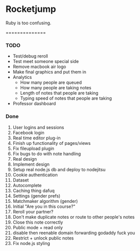 # Rocketjump

Ruby is too confusing.

==============

### TODO
* Test/debug reroll
* Test meet someone special side
* Remove macbook air logo
* Make final graphics and put them in
* Analytics
	* How many people are queued
	* How many people are taking notes
	* Length of notes that people are taking
	* Typing speed of notes that people are taking
* Professor dashboard


### Done
1. User logins and sessions
2. Facebook login
3. Real time editor plug-in
4. Finish up functionality of pages/views
5. Fix fileupload plugin
6. Fix bugs to do with note handling
7. Real design
8. Implement design
9. Setup real node.js db and deploy to nodejitsu
10. Cookie authentication
11. Dataset 
12. Autocomplete
13. Caching thing dafuq
14. Settings (gender prefs)
15. Matchmaker algorithm (gender)
16. Initial "Are you in this course?"
17. Reroll your partner?
18. Don't make duplicate notes or route to other people's notes
19. Close this note correctly
20. Public mode + read only
21. disable then reenable domain forwarding godaddy fuck you
22. Restrict + unlock public notes
23. Fix node.js styling
